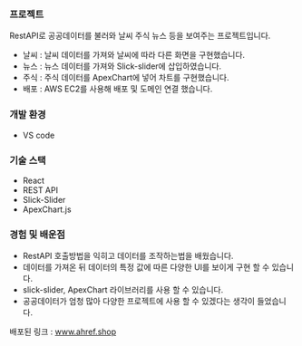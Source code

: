 ### 프로젝트
RestAPI로 공공데이터를 불러와 날씨 주식 뉴스 등을 보여주는 프로젝트입니다. 
- 날씨 : 날씨 데이터를 가져와 날씨에 따라 다른 화면을 구현했습니다. 
- 뉴스 : 뉴스 데이터를 가져와 Slick-slider에 삽입하였습니다.
- 주식 : 주식 데이터를 ApexChart에 넣어 차트를 구현했습니다.
- 배포 : AWS EC2를 사용해 배포 및 도메인 연결 했습니다.

### 개발 환경
- VS code

### 기술 스택
- React
- REST API
- Slick-Slider
- ApexChart.js

### 경험 및 배운점

- RestAPI 호출방법을 익히고 데이터를 조작하는법을 배웠습니다.
- 데이터를 가져온 뒤 데이터의 특정 값에 따른 다양한 UI를 보이게 구현 할 수 있습니다.
- slick-slider, ApexChart 라이브러리를 사용 할 수 있습니다.
- 공공데이터가 엄청 많아 다양한 프로젝트에 사용 할 수 있겠다는 생각이 들었습니다.



배포된 링크 : www.ahref.shop
